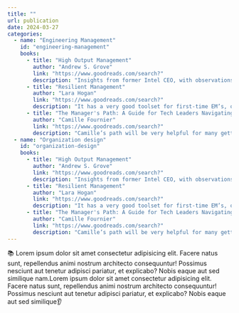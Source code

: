 ```yaml
---
title: ""
url: publication
date: 2024-03-27
categories:
  - name: "Engineering Management"
    id: "engineering-management"
    books:
      - title: "High Output Management"
        author: "Andrew S. Grove"
        link: "https://www.goodreads.com/search?"
        description: "Insights from former Intel CEO, with observations on how to make an organization effective at scale. Great insights on the importance of culture, leadership, and decision-making, and how to manage people and teams to maximize productivity (for the overall organization)."
      - title: "Resilient Management"
        author: "Lara Hogan"
        link: "https://www.goodreads.com/search?"
        description: "It has a very good toolset for first-time EM’s, or for anyone that wants to review some proven ways of working. It is structured in 5 chapters (“Meet your team”, “Grow your teammates”, “Set clear expectations”, “Communicate Effectively” and “Build resiliency”), and it’s full of good tips, with a human-centric approach. Very useful for these turbulent times!"
      - title: "The Manager's Path: A Guide for Tech Leaders Navigating Growth and Change"
        author: "Camille Fournier"
        link: "https://www.goodreads.com/search?"
        description: "Camille’s path will be very helpful for many getting into the technical management track. She went from Tech Lead to CTO - and describes the challenges as she switched roles. It served me to realize that once you’re managing people - that has to be the main priority, and the IC track (ie: fixing problems, developing) comes to a second place, or you end being a very weak and non present manager."
  - name: "Organization design"
    id: "organization-design"
    books:
      - title: "High Output Management"
        author: "Andrew S. Grove"
        link: "https://www.goodreads.com/search?"
        description: "Insights from former Intel CEO, with observations on how to make an organization effective at scale. Great insights on the importance of culture, leadership, and decision-making, and how to manage people and teams to maximize productivity (for the overall organization)."
      - title: "Resilient Management"
        author: "Lara Hogan"
        link: "https://www.goodreads.com/search?"
        description: "It has a very good toolset for first-time EM’s, or for anyone that wants to review some proven ways of working. It is structured in 5 chapters (“Meet your team”, “Grow your teammates”, “Set clear expectations”, “Communicate Effectively” and “Build resiliency”), and it’s full of good tips, with a human-centric approach. Very useful for these turbulent times!"
      - title: "The Manager's Path: A Guide for Tech Leaders Navigating Growth and Change"
        author: "Camille Fournier"
        link: "https://www.goodreads.com/search?"
        description: "Camille’s path will be very helpful for many getting into the technical management track. She went from Tech Lead to CTO - and describes the challenges as she switched roles. It served me to realize that once you’re managing people - that has to be the main priority, and the IC track (ie: fixing problems, developing) comes to a second place, or you end being a very weak and non present manager."
---
```


📚 Lorem ipsum dolor sit amet consectetur adipisicing elit. Facere natus sunt, repellendus animi nostrum architecto consequuntur! Possimus nesciunt aut tenetur adipisci pariatur, et explicabo? Nobis eaque aut sed similique nam.Lorem ipsum dolor sit amet consectetur adipisicing elit. Facere natus sunt, repellendus animi nostrum architecto consequuntur! Possimus nesciunt aut tenetur adipisci pariatur, et explicabo? Nobis eaque aut sed similique👂
